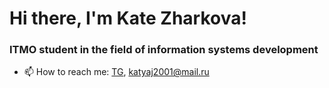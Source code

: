 # Hi there, I'm Kate Zharkova!
### ITMO student in the field of information systems development

- 📫 How to reach me: [TG](https://t.me/LosPiesDescalzos), <katyaj2001@mail.ru>

<!--
**LosPiesDescalzos/LosPiesDescalzos** is a ✨ _special_ ✨ repository because its `README.md` (this file) appears on your GitHub profile.

Here are some ideas to get you started:
 
 
- 🔭 I’m currently working on ...
- 🌱 I’m currently learning ...
- 👯 I’m looking to collaborate on ...
- 🤔 I’m looking for help with ...
- 💬 Ask me about ...

- 😄 Pronouns: ...
- ⚡ Fun fact: ...
-->
